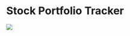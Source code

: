 # Stock Portfolio Tracker

![](https://github.com/paulhoughton/portfolio/blob/gh-pages/screenshot.png)